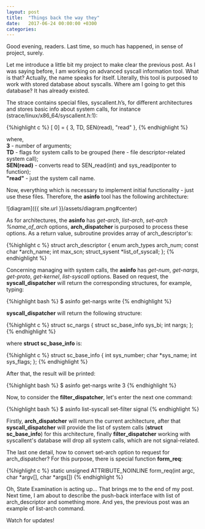 ```yaml
---
layout: post
title:  "Things back the way they"
date:   2017-06-24 00:00:00 +0300
categories:
---
```

Good evening, readers. Last time, so much has happened, in sense of project, surely.

Let me introduce a little bit my project to make clear the previous post.
As I was saying before, I am working on advanced syscall information tool. What is that?
Actually, the name speaks for itself. Literally, this tool is purposed to work with
stored database about syscalls. Where am I going to get this database? It has already existed.

The strace contains special files, syscallent.h’s, for different architectures and stores
basic info about system calls, for instance (strace/linux/x86_64/syscallent.h:1):

{%highlight c %}
[ 0] = { 3, TD, SEN(read), "read" },
{% endhighlight %}

where, <br />
**3** - number of arguments; <br />
**TD** - flags for system calls to be grouped (here - file descriptor-related system call); <br />
**SEN(read)** - converts read to SEN_read(int) and sys_read(ponter to function); <br />
**"read"** - just the system call name.

Now, everything which is necessary to implement initial functionality - just use these files.
Therefore, the <strong>asinfo</strong> tool has the following architecture:

![diagram]({{ site.url }}/assets/diagram.png#center)

As for architectures, the **asinfo** has *get-arch*, *list-arch*, *set-arch %name_of_arch* options,
<strong>arch_dispatcher</strong> is purposed to process these options.
As a return value, subroutine provides array of arch_descriptor's:

{%highlight c %}
struct arch_descriptor {
	enum arch_types arch_num;
	const char *arch_name;
	int max_scn;
	struct_sysent *list_of_syscall;
};
{% endhighlight %}

Concerning managing with system calls, the **asinfo** has *get-num*, *get-nargs*, *get-proto*,
*get-kernel*, *list-syscall* options.
Based on request, the <strong>syscall_dispatcher</strong> will return the corresponding structures, for example, typing:

{%highlight bash %}
$ asinfo get-nargs write
{% endhighlight %}

<strong>syscall_dispatcher</strong> will return the following structure:

{%highlight c %}
struct sc_nargs {
	struct sc_base_info sys_bi;
	int nargs;
};
{% endhighlight %}

where <strong>struct sc_base_info</strong> is:

{%highlight c %}
struct sc_base_info {
	int sys_number;
	char *sys_name;
	int sys_flags;
};
{% endhighlight %}

After that, the result will be printed:

{%highlight bash %}
$ asinfo get-nargs write
3
{% endhighlight %}

Now, to consider the <strong>filter_dispatcher</strong>, let's enter the next one command:

{%highlight bash %}
$ asinfo list-syscall set-filter signal
{% endhighlight %}

Firstly, <strong>arch_dispatcher</strong> will return the current architecture, after that
<strong>syscall_dispatcher</strong> will provide the list of system calls (<strong>struct sc_base_info</strong>)
for this architecture, finally <strong>filter_dispatcher</strong> working with syscallent's
database will drop all system calls, which are not signal-related.

The last one detail, how to convert set-arch option to request for arch_dispatcher?
For this purpose, there is special function <strong>form_req</strong>:

{%highlight c %}
static unsigned ATTRIBUTE_NOINLINE
form_req(int argc, char *argv[], char *args[])
{% endhighlight %}

Oh, State Examination is acting up... That brings me to the end of my post. Next time, I
am about to describe the push-back interface with list of arch_descriptor and something more.
And yes, the previous post was an example of list-arch command.

Watch for updates!
